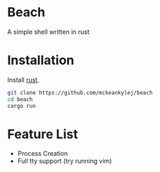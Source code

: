 # Beach
A simple shell written in rust
# Installation
Install [rust](https://www.rust-lang.org/en-US/install.html).
```bash
git clone https://github.com/mckeankylej/beach
cd beach
cargo run
```
# Feature List
- Process Creation
- Full tty support (try running vim)